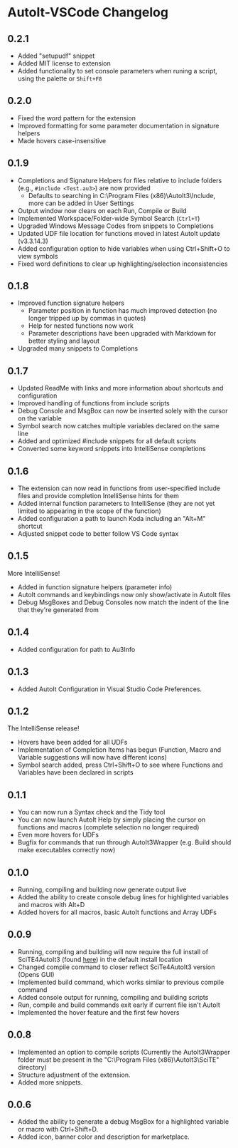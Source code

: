 # AutoIt-VSCode Changelog

## 0.2.1
* Added "setupudf" snippet
* Added MIT license to extension
* Added functionality to set console parameters when runing a script, using the palette or `Shift+F8`

## 0.2.0
* Fixed the word pattern for the extension
* Improved formatting for some parameter documentation in signature helpers
* Made hovers case-insensitive

## 0.1.9
* Completions and Signature Helpers for files relative to include folders (e.g., `#include <Test.au3>`) are now provided
    * Defaults to searching in C:\Program Files (x86)\AutoIt3\Include, more can be added in User Settings
* Output window now clears on each Run, Compile or Build
* Implemented Workspace/Folder-wide Symbol Search (`Ctrl+T`)
* Upgraded Windows Message Codes from snippets to Completions
* Updated UDF file location for functions moved in latest AutoIt update (v3.3.14.3) 
* Added configuration option to hide variables when using Ctrl+Shift+O to view symbols
* Fixed word definitions to clear up highlighting/selection inconsistencies 

## 0.1.8
* Improved function signature helpers
    * Parameter position in function has much improved detection (no longer tripped up by commas in quotes)
    * Help for nested functions now work
    * Parameter descriptions have been upgraded with Markdown for better styling and layout
* Upgraded many snippets to Completions

## 0.1.7
* Updated ReadMe with links and more information about shortcuts and configuration
* Improved handling of functions from include scripts
* Debug Console and MsgBox can now be inserted solely with the cursor on the variable
* Symbol search now catches multiple variables declared on the same line
* Added and optimized #include snippets for all default scripts
* Converted some keyword snippets into IntelliSense completions

## 0.1.6
* The extension can now read in functions from user-specified include files and provide completion IntelliSense hints for them
* Added internal function parameters to IntelliSense (they are not yet limited to appearing in the scope of the function)
* Added configuration a path to launch Koda including an "Alt+M" shortcut
* Adjusted snippet code to better follow VS Code syntax

## 0.1.5
More IntelliSense!
* Added in function signature helpers (parameter info)
* AutoIt commands and keybindings now only show/activate in AutoIt files
* Debug MsgBoxes and Debug Consoles now match the indent of the line that they're generated from

## 0.1.4
* Added configuration for path to Au3Info

## 0.1.3
* Added AutoIt Configuration in Visual Studio Code Preferences.

## 0.1.2
The IntelliSense release!
* Hovers have been added for all UDFs
* Implementation of Completion Items has begun (Function, Macro and Variable suggestions will now have different icons)
* Symbol search added, press Ctrl+Shift+O to see where Functions and Variables have been declared in scripts

## 0.1.1
* You can now run a Syntax check and the Tidy tool
* You can now launch AutoIt Help by simply placing the cursor on functions and macros (complete selection no longer required)
* Even more hovers for UDFs
* Bugfix for commands that run through AutoIt3Wrapper (e.g. Build should make executables correctly now)

## 0.1.0
* Running, compiling and building now generate output live
* Added the ability to create console debug lines for highlighted variables and macros with Alt+D
* Added hovers for all macros, basic AutoIt functions and Array UDFs

## 0.0.9
* Running, compiling and building will now require the full install of SciTE4AutoIt3 (found [here](https://www.autoitscript.com/site/autoit-script-editor/downloads/)) in the default install location
* Changed compile command to closer reflect SciTe4AutoIt3 version (Opens GUI)
* Implemented build command, which works similar to previous compile command
* Added console output for running, compiling and building scripts
* Run, compile and build commands exit early if current file isn't AutoIt
* Implemented the hover feature and the first few hovers

## 0.0.8
* Implemented an option to compile scripts (Currently the AutoIt3Wrapper folder must be present in the "C:\Program Files (x86)\AutoIt3\SciTE" directory)
* Structure adjustment of the extension.
* Added more snippets.

## 0.0.6
* Added the ability to generate a debug MsgBox for a highlighted variable or macro with Ctrl+Shift+D.
* Added icon, banner color and description for marketplace.